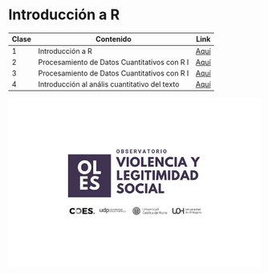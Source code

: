 # Introducción a R

| Clase | Contenido                                     | Link                                                    |
|-----------------|-------------------------|------------------------------|
| 1     | Introducción a R                              | [Aquí](https://matdknu.github.io/intro-r/clase1/clase1) |
| 2     | Procesamiento de Datos Cuantitativos con R I  | [Aquí](https://matdknu.github.io/intro-r/clase2/clase2) |
| 3     | Procesamiento de Datos Cuantitativos con R I  | [Aquí](https://matdknu.github.io/intro-r/clase3/clase3) |
| 4     | Introducción al anális cuantitativo del texto | [Aquí](https://matdknu.github.io/intro-r/clase4/clase4) |


![](images/oles_ok.jpg)


